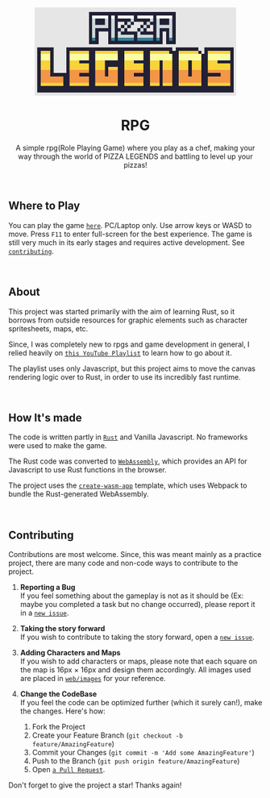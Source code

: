 <div align="center">
  	<img src="./web/images/logo-name.png" style="image-rendering: pixelated" width="400"/>
	<h1>RPG</h1>

A simple rpg(Role Playing Game) where you play as a chef, making your way through the world of PIZZA LEGENDS and battling to level up your pizzas!
</div>
<br>

## Where to Play

You can play the game [`here`]. PC/Laptop only. Use arrow keys or WASD to move. Press <code>F11</code> to enter full-screen for the best experience. The game is still very much in its early stages and requires active development. See [`contributing`].

[`here`]: https://shyamjayakannan.github.io/rpg
[`contributing`]: #contributing
<br>

## About

This project was started primarily with the aim of learning Rust, so it borrows from outside resources for graphic elements such as character spritesheets, maps, etc.

Since, I was completely new to rpgs and game development in general, I relied heavily on [`this YouTube Playlist`] to learn how to go about it.

The playlist uses only Javascript, but this project aims to move the canvas rendering logic over to Rust, in order to use its incredibly fast runtime.

[`this YouTube Playlist`]: https://www.youtube.com/playlist?list=PLcjhmZ8oLT0r9dSiIK6RB_PuBWlG1KSq_
<br>

## How It's made

The code is written partly in [`Rust`] and Vanilla Javascript. No frameworks were used to make the game.

The Rust code was converted to [`WebAssembly`], which provides an API for Javascript to use Rust functions in the browser.

The project uses the [`create-wasm-app`] template, which uses Webpack to bundle the Rust-generated WebAssembly.

[`Rust`]: https://www.rust-lang.org
[`WebAssembly`]: https://webassembly.org
[`create-wasm-app`]: https://github.com/rustwasm/create-wasm-app
<br>

## Contributing

Contributions are most welcome. Since, this was meant mainly as a practice project, there are many code and non-code ways to contribute to the project.

1. **Reporting a Bug**<br>
	If you feel something about the gameplay is not as it should be (Ex: maybe you completed a task but no change occurred), please report it in a [`new issue`]. 
2. **Taking the story forward**<br>
	If you wish to contribute to taking the story forward, open a [`new issue`].
3. **Adding Characters and Maps**<br>
	If you wish to add characters or maps, please note that each square on the map is 16px × 16px and design them accordingly. All images used are placed in [`web/images`] for your reference.
3. **Change the CodeBase**<br>
	If you feel the code can be optimized further (which it surely can!), make the changes. Here's how:

	1. Fork the Project
	2. Create your Feature Branch (`git checkout -b feature/AmazingFeature`)
	3. Commit your Changes (`git commit -m 'Add some AmazingFeature'`)
	4. Push to the Branch (`git push origin feature/AmazingFeature`)
	5. Open [`a Pull Request`].

Don't forget to give the project a star! Thanks again!



[`web/images`]: https://github.com/shyamjayakannan/rpg/tree/master/web/images
[`new issue`]: https://github.com/shyamjayakannan/rpg/issues
[`a Pull Request`]: https://github.com/shyamjayakannan/rpg/pulls
